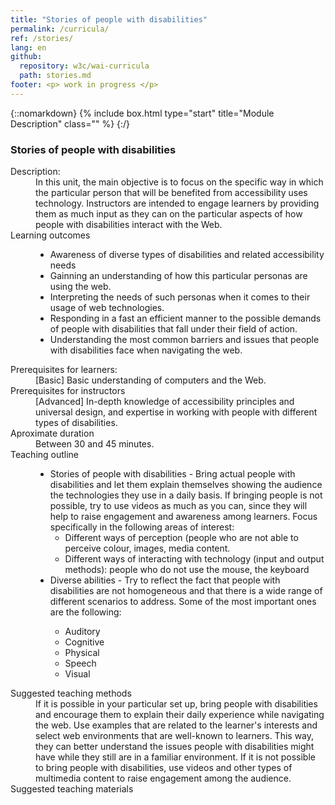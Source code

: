 ```yaml
---
title: "Stories of people with disabilities"
permalink: /curricula/
ref: /stories/
lang: en
github:
  repository: w3c/wai-curricula
  path: stories.md
footer: <p> work in progress </p>
---
```


{::nomarkdown}
{% include box.html type="start" title="Module Description" class="" %}
{:/}



### Stories of people with disabilities
<dl>
  <dt>Description:</dt>
  <dd>In this unit, the main objective is to focus on the specific way in which the particular person that will be benefited from accessibility uses technology. Instructors are intended to engage learners by providing them as much input as they can on the particular aspects of how people with disabilities interact with the Web. </dd>
  <dt>Learning outcomes</dt>
  <dd><ul>
    <li>Awareness of diverse types of disabilities and related accessibility needs</li>
    <li>Gainning an understanding of how this particular personas are using the web. </li>
    <li>Interpreting the needs of such personas when it comes to their usage of web technologies.</li>
    <li>Responding in a fast an efficient manner to the possible demands of people with disabilities that fall under their field of action.   </li>
    <li>Understanding the most common barriers and issues that people with disabilities face when navigating the web.</li>
 </ul></dd>
 <dt>Prerequisites for learners:</dt>
  <dd>[Basic] Basic understanding of computers and the Web.</dd>
  <dt>Prerequisites for instructors</dt> 
  <dd>[Advanced] In-depth knowledge of accessibility principles and universal design, and expertise in working with people with different types of disabilities.</dd>
  <dt>Aproximate duration</dt>
  <dd>Between 30 and 45 minutes.</dd>
  <dt>Teaching outline</dt>
  <dd><ul>
   <li>Stories of people with disabilities - Bring actual people with disabilities and let them explain themselves showing the audience the technologies they use in a daily basis. If bringing people is not possible, try to use videos as much as you can, since they will help to raise engagement and awareness among learners. Focus specifically in the following areas of interest:
      <ul><li>Different ways of perception (people who are not able to perceive colour, images, media content.</li>
      <li>Different ways of interacting with technology (input and output methods): people who do not use the mouse, the keyboard</li></ul>
   <li>Diverse abilities - Try to reflect the fact that people with disabilities are not homogeneous and that there is a wide range of different scenarios to address. Some of the most important ones are the following:</li>
   <ul><li>Auditory</li>
     <li>Cognitive</li>
     <li>Physical</li>
     <li>Speech</li>
     <li>Visual</li></ul>
 </ul></dd>
 <dt>Suggested teaching methods</dt>
 <dd>If it is possible in your particular set up, bring people with disabilities and encourage them to explain their daily experience while navigating the web. Use examples that are related to the learner's interests and select web environments that are well-known to learners. This way, they can better understand the issues people with disabilities might have while they still are in a familiar environment. If it is not possible to bring people with disabilities, use videos and other types of multimedia content to raise engagement among the audience.</dd>
 <dt>Suggested teaching materials</dt>
 <dd></dd>
</dl>
